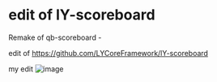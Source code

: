 # edit of lY-scoreboard
Remake of qb-scoreboard - 


edit of https://github.com/LYCoreFramework/lY-scoreboard


my edit
![image](https://user-images.githubusercontent.com/88394932/229931731-1ffb8aa0-7d93-466b-883e-b0a7b2e4cb10.png)
